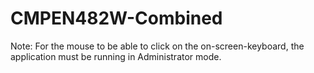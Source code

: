 # CMPEN482W-Combined

Note: For the mouse to be able to click on the on-screen-keyboard, the application must be running in Administrator mode.
